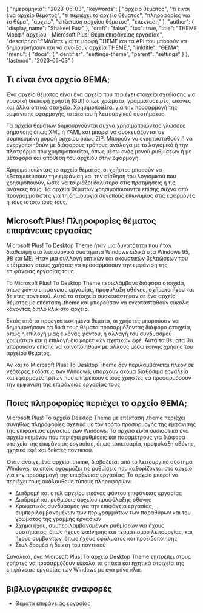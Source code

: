 {
"ημερομηνία": "2023-05-03",
  "keywords": [
"αρχείο θέματος",
"τι είναι ένα αρχείο θέματος",
"τι περιέχει το αρχείο θέματος",
"πληροφορίες για το θέμα",
"αρχείο",
"επέκταση αρχείου θέματος",
"επέκταση"
],
  "author": {
"display_name": "Shakeel Faiz"
},
"draft": "false",
"toc": true,
"title": "THEME Μορφή αρχείου - Microsoft Plus! Θέμα επιφάνειας εργασίας",
  "description":"Μάθετε για τη μορφή THEME και τα API που μπορούν να δημιουργήσουν και να ανοίξουν αρχεία THEME.",
"linktitle": "ΘΕΜΑ",
  "menu": {
    "docs": {
      "identifier": "settings-theme",
      "parent": "settings"
}
},
"lastmod": "2023-05-03"
}

## Τι είναι ένα αρχείο ΘΕΜΑ;

Ένα αρχείο θέματος είναι ένα αρχείο που περιέχει στοιχεία σχεδίασης για γραφική διεπαφή χρήστη (GUI) όπως χρώματα, γραμματοσειρές, εικόνες και άλλα οπτικά στοιχεία. Χρησιμοποιείται για την προσαρμογή της εμφάνισης εφαρμογής, ιστότοπου ή λειτουργικού συστήματος.

Τα αρχεία θεμάτων δημιουργούνται συχνά χρησιμοποιώντας γλώσσες σήμανσης όπως XML ή YAML και μπορεί να συσκευάζονται σε συμπιεσμένη μορφή αρχείου όπως ZIP. Μπορούν να εγκατασταθούν ή να ενεργοποιηθούν με διάφορους τρόπους ανάλογα με το λογισμικό ή την πλατφόρμα που χρησιμοποιείται, όπως μέσω ενός μενού ρυθμίσεων ή με μεταφορά και απόθεση του αρχείου στην εφαρμογή.

Χρησιμοποιώντας το αρχείο θέματος, οι χρήστες μπορούν να εξατομικεύσουν την εμφάνιση και την αίσθηση του λογισμικού που χρησιμοποιούν, ώστε να ταιριάζει καλύτερα στις προτιμήσεις ή τις ανάγκες τους. Τα αρχεία θεμάτων χρησιμοποιούνται επίσης συχνά από προγραμματιστές για τη δημιουργία συνεπούς επωνυμίας στις εφαρμογές ή τους ιστότοπούς τους.

## Microsoft Plus! Πληροφορίες θέματος επιφάνειας εργασίας

Microsoft Plus! Το Desktop Theme ήταν μια δυνατότητα που ήταν διαθέσιμη στα λειτουργικά συστήματα Windows ειδικά στα Windows 95, 98 και ME. Ήταν μια συλλογή οπτικών και ακουστικών βελτιώσεων που επέτρεπαν στους χρήστες να προσαρμόσουν την εμφάνιση της επιφάνειας εργασίας τους.

Το Microsoft Plus! Το Desktop Theme περιελάμβανε διάφορα στοιχεία, όπως φόντο επιφάνειας εργασίας, προφύλαξη οθόνης, σχήματα ήχου και δείκτες ποντικιού. Αυτά τα στοιχεία συσκευάστηκαν σε ένα αρχείο θέματος με επέκταση .theme και μπορούσαν να εγκατασταθούν εύκολα κάνοντας διπλό κλικ στο αρχείο.

Εκτός από τα προεγκατεστημένα θέματα, οι χρήστες μπορούσαν να δημιουργήσουν τα δικά τους θέματα προσαρμόζοντας διάφορα στοιχεία, όπως η επιλογή μιας εικόνας φόντου, η αλλαγή του συνδυασμού χρωμάτων και η επιλογή διαφορετικών ηχητικών εφέ. Αυτά τα θέματα θα μπορούσαν επίσης να κοινοποιηθούν με άλλους μέσω κοινής χρήσης του αρχείου θέματος.

Αν και το Microsoft Plus! Το Desktop Theme δεν περιλαμβάνεται πλέον σε νεότερες εκδόσεις των Windows, υπάρχουν ακόμα διαθέσιμα εργαλεία και εφαρμογές τρίτων που επιτρέπουν στους χρήστες να προσαρμόσουν την εμφάνιση της επιφάνειας εργασίας τους.

## Ποιες πληροφορίες περιέχει το αρχείο ΘΕΜΑ;

Microsoft Plus! Το αρχείο Desktop Theme με επέκταση .theme περιέχει συνήθως πληροφορίες σχετικά με τον τρόπο προσαρμογής της εμφάνισης της επιφάνειας εργασίας των Windows. Το αρχείο είναι ουσιαστικά ένα αρχείο κειμένου που περιέχει ρυθμίσεις και παραμέτρους για διάφορα στοιχεία της επιφάνειας εργασίας, όπως ταπετσαρία, προφύλαξη οθόνης, ηχητικά εφέ και δείκτες ποντικιού.

Όταν ανοίγει ένα αρχείο .theme, διαβάζεται από το λειτουργικό σύστημα Windows, το οποίο εφαρμόζει τις ρυθμίσεις που καθορίζονται στο αρχείο για την προσαρμογή της επιφάνειας εργασίας. Το αρχείο μπορεί να περιέχει τους ακόλουθους τύπους πληροφοριών:

- Διαδρομή και στυλ αρχείου εικόνας φόντου επιφάνειας εργασίας
- Διαδρομή και ρυθμίσεις αρχείου προφύλαξης οθόνης
- Χρωματικός συνδυασμός για την επιφάνεια εργασίας, συμπεριλαμβανομένων των περιγραμμάτων των παραθύρων και του χρώματος της γραμμής εργασιών
- Σχήμα ήχου, συμπεριλαμβανομένων ρυθμίσεων για ήχους συστήματος, όπως ήχους εκκίνησης και τερματισμού λειτουργίας, και ήχους συμβάντων, όπως ήχους σφάλματος και προειδοποίησης
- Στυλ δρομέα ή δείκτη του ποντικιού

Συνολικά, ένα Microsoft Plus! Το αρχείο Desktop Theme επιτρέπει στους χρήστες να προσαρμόζουν εύκολα τα οπτικά και ηχητικά στοιχεία της επιφάνειας εργασίας των Windows με ένα μόνο κλικ.

## βιβλιογραφικές αναφορές
* [Θέματα επιφάνειας εργασίας](https://support.microsoft.com/en-us/windows/desktop-themes-94880287-6046-1d35-6d2f-35dee759701e)

